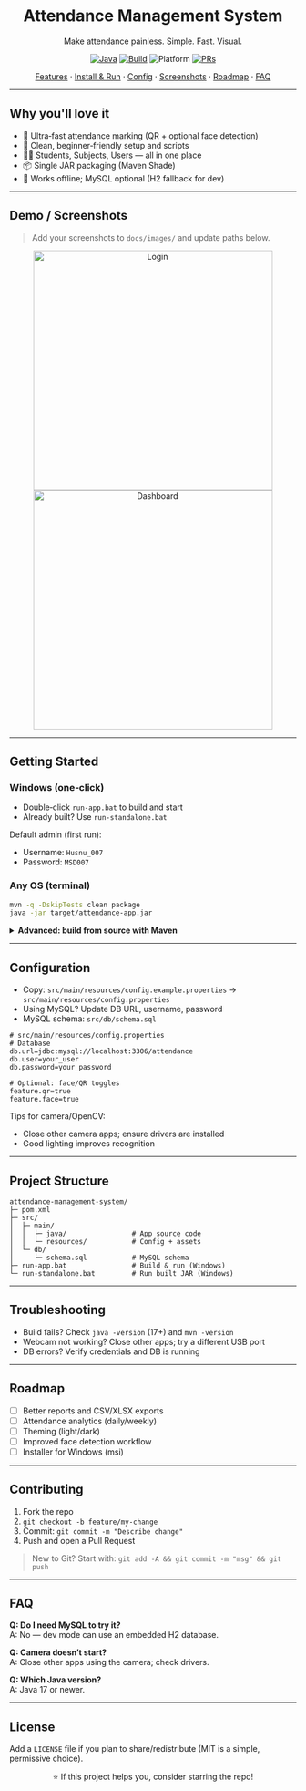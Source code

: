 ﻿<div align="center">

# Attendance Management System

Make attendance painless. Simple. Fast. Visual.

[![Java](https://img.shields.io/badge/Java-17%2B-007396?logo=java&logoColor=white)](https://adoptium.net/) [![Build](https://img.shields.io/badge/Build-Maven-FF69B4?logo=apache-maven&logoColor=white)](https://maven.apache.org/) ![Platform](https://img.shields.io/badge/Platform-Windows%20|%20Linux%20|%20macOS-lightgrey) [![PRs](https://img.shields.io/badge/PRs-welcome-success)](#contributing)

</div>

<p align="center">
  <a href="#features">Features</a> ·
  <a href="#getting-started">Install & Run</a> ·
  <a href="#configuration">Config</a> ·
  <a href="#demo--screenshots">Screenshots</a> ·
  <a href="#roadmap">Roadmap</a> ·
  <a href="#faq">FAQ</a>
</p>

---

## Why you'll love it
- 🚀 Ultra‑fast attendance marking (QR + optional face detection)
- 🧭 Clean, beginner‑friendly setup and scripts
- 🧑‍🎓 Students, Subjects, Users — all in one place
- 📦 Single JAR packaging (Maven Shade)
- 🧰 Works offline; MySQL optional (H2 fallback for dev)

---

## Demo / Screenshots
> Add your screenshots to `docs/images/` and update paths below.

<p align="center">
  <img src="docs/images/login.png" alt="Login" width="420"/>
  <img src="docs/images/dashboard.png" alt="Dashboard" width="420"/>
</p>

---

## Getting Started

### Windows (one‑click)
- Double‑click `run-app.bat` to build and start
- Already built? Use `run-standalone.bat`

Default admin (first run):
- Username: `Husnu_007`
- Password: `MSD007`

### Any OS (terminal)
```bash
mvn -q -DskipTests clean package
java -jar target/attendance-app.jar
```

<details>
<summary><strong>Advanced: build from source with Maven</strong></summary>

```bash
# Clean build
mvn clean package

# Run with Maven exec
mvn -q exec:java -Dexec.mainClass=com.ams.App
```
</details>

---

## Configuration
- Copy: `src/main/resources/config.example.properties` → `src/main/resources/config.properties`
- Using MySQL? Update DB URL, username, password
- MySQL schema: `src/db/schema.sql`

```properties
# src/main/resources/config.properties
# Database
db.url=jdbc:mysql://localhost:3306/attendance
db.user=your_user
db.password=your_password

# Optional: face/QR toggles
feature.qr=true
feature.face=true
```

Tips for camera/OpenCV:
- Close other camera apps; ensure drivers are installed
- Good lighting improves recognition

---

## Project Structure
```
attendance-management-system/
├─ pom.xml
├─ src/
│  ├─ main/
│  │  ├─ java/                # App source code
│  │  └─ resources/           # Config + assets
│  └─ db/
│     └─ schema.sql           # MySQL schema
├─ run-app.bat                # Build & run (Windows)
└─ run-standalone.bat         # Run built JAR (Windows)
```

---

## Troubleshooting
- Build fails? Check `java -version` (17+) and `mvn -version`
- Webcam not working? Close other apps; try a different USB port
- DB errors? Verify credentials and DB is running

---

## Roadmap
- [ ] Better reports and CSV/XLSX exports
- [ ] Attendance analytics (daily/weekly)
- [ ] Theming (light/dark)
- [ ] Improved face detection workflow
- [ ] Installer for Windows (msi)

---

## Contributing
1. Fork the repo
2. `git checkout -b feature/my-change`
3. Commit: `git commit -m "Describe change"`
4. Push and open a Pull Request

> New to Git? Start with: `git add -A && git commit -m "msg" && git push`

---

## FAQ
**Q: Do I need MySQL to try it?**  
A: No — dev mode can use an embedded H2 database.

**Q: Camera doesn’t start?**  
A: Close other apps using the camera; check drivers.

**Q: Which Java version?**  
A: Java 17 or newer.

---

## License
Add a `LICENSE` file if you plan to share/redistribute (MIT is a simple, permissive choice).

<p align="center">
  ⭐ If this project helps you, consider starring the repo!
</p>